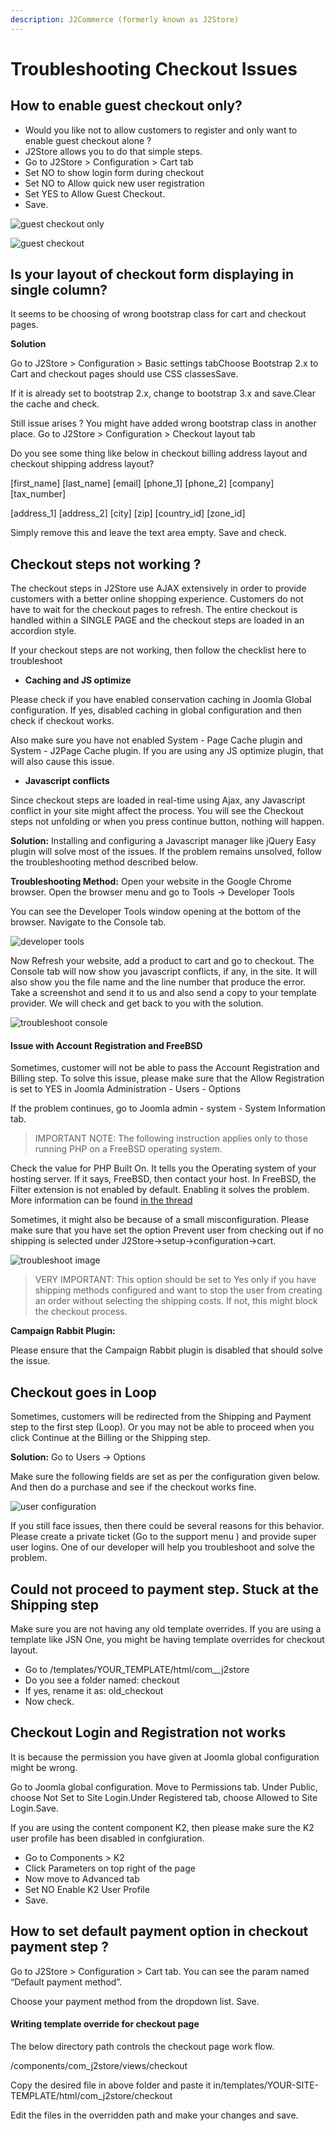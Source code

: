 ```yaml
---
description: J2Commerce (formerly known as J2Store)
---
```


# Troubleshooting Checkout Issues

## How to enable guest checkout only? <a href="#how-to-enable-guest-checkout-only" id="how-to-enable-guest-checkout-only"></a>

* Would you like not to allow customers to register and only want to enable guest checkout alone ?
* J2Store allows you to do that simple steps.
* Go to J2Store > Configuration > Cart tab
* Set NO to show login form during checkout
* Set NO to Allow quick new user registration
* Set YES to Allow Guest Checkout.
* Save.

![guest checkout only](https://raw.githubusercontent.com/j2store/doc-images/master/troubleshooting-guide/troubleshooting-checout-issues/guest-checkout-only.png)

![guest checkout](https://raw.githubusercontent.com/j2store/doc-images/master/troubleshooting-guide/troubleshooting-checout-issues/enable-guest-checkout-only.png)

## Is your layout of checkout form displaying in single column? <a href="#is-your-layout-of-checkout-form-displaying-in-single-column" id="is-your-layout-of-checkout-form-displaying-in-single-column"></a>

It seems to be choosing of wrong bootstrap class for cart and checkout pages.

**Solution**

Go to J2Store > Configuration > Basic settings tabChoose Bootstrap 2.x to Cart and checkout pages should use CSS classesSave.

If it is already set to bootstrap 2.x, change to bootstrap 3.x and save.Clear the cache and check.

Still issue arises ? You might have added wrong bootstrap class in another place. Go to J2Store > Configuration > Checkout layout tab

Do you see some thing like below in checkout billing address layout and checkout shipping address layout?

\[first\_name] \[last\_name] \[email] \[phone\_1] \[phone\_2] \[company] \[tax\_number]

\[address\_1] \[address\_2] \[city] \[zip] \[country\_id] \[zone\_id]

Simply remove this and leave the text area empty. Save and check.

## Checkout steps not working ? <a href="#checkout-steps-not-working" id="checkout-steps-not-working"></a>

The checkout steps in J2Store use AJAX extensively in order to provide customers with a better online shopping experience. Customers do not have to wait for the checkout pages to refresh. The entire checkout is handled within a SINGLE PAGE and the checkout steps are loaded in an accordion style.

If your checkout steps are not working, then follow the checklist here to troubleshoot

* **Caching and JS optimize**

Please check if you have enabled conservation caching in Joomla Global configuration. If yes, disabled caching in global configuration and then check if checkout works.

Also make sure you have not enabled System - Page Cache plugin and System - J2Page Cache plugin. If you are using any JS optimize plugin, that will also cause this issue.

* **Javascript conflicts**

Since checkout steps are loaded in real-time using Ajax, any Javascript conflict in your site might affect the process. You will see the Checkout steps not unfolding or when you press continue button, nothing will happen.

**Solution:** Installing and configuring a Javascript manager like jQuery Easy plugin will solve most of the issues. If the problem remains unsolved, follow the troubleshooting method described below.

**Troubleshooting Method:** Open your website in the Google Chrome browser. Open the browser menu and go to Tools -> Developer Tools

You can see the Developer Tools window opening at the bottom of the browser. Navigate to the Console tab.

![developer tools](https://raw.githubusercontent.com/j2store/doc-images/master/troubleshooting-guide/troubleshooting-checout-issues/troubleshoot_developertools.png)

Now Refresh your website, add a product to cart and go to checkout. The Console tab will now show you javascript conflicts, if any, in the site. It will also show you the file name and the line number that produce the error. Take a screenshot and send it to us and also send a copy to your template provider. We will check and get back to you with the solution.

![troubleshoot console](https://raw.githubusercontent.com/j2store/doc-images/master/troubleshooting-guide/troubleshooting-checout-issues/troubleshoot_console.png)

#### **Issue with Account Registration and FreeBSD**

Sometimes, customer will not be able to pass the Account Registration and Billing step. To solve this issue, please make sure that the Allow Registration is set to YES in Joomla Administration - Users - Options

If the problem continues, go to Joomla admin - system - System Information tab.

> IMPORTANT NOTE: The following instruction applies only to those running PHP on a FreeBSD operating system.

Check the value for PHP Built On. It tells you the Operating system of your hosting server. If it says, FreeBSD, then contact your host. In FreeBSD, the Filter extension is not enabled by default. Enabling it solves the problem. More information can be found [in the thread](https://forums.freebsd.org/threads/30465/)

Sometimes, it might also be because of a small misconfiguration. Please make sure that you have set the option Prevent user from checking out if no shipping is selected under J2Store->setup->configuration->cart.

![troubleshoot image](https://raw.githubusercontent.com/j2store/doc-images/master/troubleshooting-guide/troubleshooting-checout-issues/image.png)

> VERY IMPORTANT: This option should be set to Yes only if you have shipping methods configured and want to stop the user from creating an order without selecting the shipping costs. If not, this might block the checkout process.

**Campaign Rabbit Plugin:**

Please ensure that the Campaign Rabbit plugin is disabled that should solve the issue.

## Checkout goes in Loop <a href="#checkout-goes-in-loop" id="checkout-goes-in-loop"></a>

Sometimes, customers will be redirected from the Shipping and Payment step to the first step (Loop). Or you may not be able to proceed when you click Continue at the Billing or the Shipping step.

**Solution:** Go to Users -> Options

Make sure the following fields are set as per the configuration given below. And then do a purchase and see if the checkout works fine.

![user configuration](https://raw.githubusercontent.com/j2store/doc-images/master/troubleshooting-guide/troubleshooting-checout-issues/checkout_redirected.png)

If you still face issues, then there could be several reasons for this behavior. Please create a private ticket (Go to the support menu ) and provide super user logins. One of our developer will help you troubleshoot and solve the problem.

## Could not proceed to payment step. Stuck at the Shipping step <a href="#could-not-proceed-to-payment-step-stuck-at-the-shipping-step" id="could-not-proceed-to-payment-step-stuck-at-the-shipping-step"></a>

Make sure you are not having any old template overrides. If you are using a template like JSN One, you might be having template overrides for checkout layout.

* Go to /templates/YOUR\_TEMPLATE/html/com\_\_j2store
* Do you see a folder named: checkout
* If yes, rename it as: old\_checkout
* Now check.

## Checkout Login and Registration not works <a href="#checkout-login-and-registration-not-works" id="checkout-login-and-registration-not-works"></a>

It is because the permission you have given at Joomla global configuration might be wrong.

Go to Joomla global configuration. Move to Permissions tab. Under Public, choose Not Set to Site Login.Under Registered tab, choose Allowed to Site Login.Save.

If you are using the content component K2, then please make sure the K2 user profile has been disabled in confgiuration.

* Go to Components > K2
* Click Parameters on top right of the page
* Now move to Advanced tab
* Set NO Enable K2 User Profile
* Save.

## How to set default payment option in checkout payment step ? <a href="#how-to-set-default-payment-option-in-checkout-payment-step" id="how-to-set-default-payment-option-in-checkout-payment-step"></a>

Go to J2Store > Configuration > Cart tab. You can see the param named “Default payment method”.

Choose your payment method from the dropdown list. Save.

#### **Writing template override for checkout page**

The below directory path controls the checkout page work flow.

/components/com\_j2store/views/checkout

Copy the desired file in above folder and paste it in/templates/YOUR-SITE-TEMPLATE/html/com\_j2store/checkout

Edit the files in the overridden path and make your changes and save.

